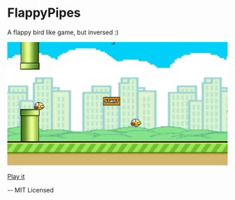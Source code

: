# FlappyPipes

A flappy bird like game, but inversed :)

![GitHub Logo](/Assets/Screenshots/ss_flappypipes.png)

[Play it](https://jrmatos.github.io/FlappyPipes/)

--
MIT Licensed
